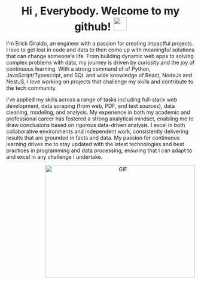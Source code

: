 <h1 align="center"><b>Hi , Everybody. Welcome to my github! </b><img src="https://media.giphy.com/media/hvRJCLFzcasrR4ia7z/giphy.gif" width="35"></h1>

I'm Erick Giraldo, an engineer with a passion for creating impactful projects. I love to get lost in code and data to then come up with meaningful solutions that can change someone's life. From building dynamic web apps to solving complex problems with data, my journey is driven by curiosity and the joy of continuous learning. With a strong command of of Python, JavaScript/Typescript, and SQL and wide knowledge of React, NodeJs and NestJS, I love working on projects that challenge my skills and contribute to the tech community.

I've applied my skills across a range of tasks including full-stack web development, data scraping (from web, PDF, and text sources), data cleaning, modeling, and analysis. My experience in both my academic and professional career has fostered a strong analytical mindset, enabling me to draw conclusions based on rigorous data-driven analysis. I excel in both collaborative environments and independent work, consistently delivering results that are grounded in facts and data. My passion for continuous learning drives me to stay updated with the latest technologies and best practices in programming and data processing, ensuring that I can adapt to and excel in any challenge I undertake.

<a target="_blank" align="center">
  <img align="right" top="500" height="300" width="400" alt="GIF" src="https://media3.giphy.com/media/v1.Y2lkPTc5MGI3NjExcmpldHZnMTVncmZldGpxbWZuY2ltZ3JtZWY2ZTA4eWFvcmE4dmFmMSZlcD12MV9pbnRlcm5hbF9naWZfYnlfaWQmY3Q9Zw/qgQUggAC3Pfv687qPC/giphy.webp">
</a>

<!--
**esgiraldop/esgiraldop** is a ✨ _special_ ✨ repository because its `README.md` (this file) appears on your GitHub profile.

Here are some ideas to get you started:

- 🔭 I’m currently working on ...
- 🌱 I’m currently learning ...
- 👯 I’m looking to collaborate on ...
- 🤔 I’m looking for help with ...
- 💬 Ask me about ...
- 📫 How to reach me: ...
- 😄 Pronouns: ...
- ⚡ Fun fact: ...
-->
